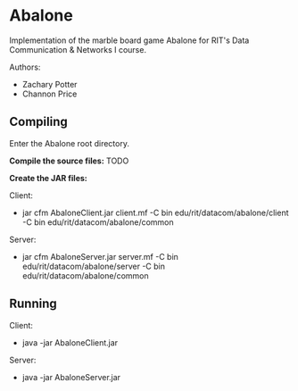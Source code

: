 Abalone
=======

Implementation of the marble board game Abalone for RIT's Data Communication & Networks I course.

Authors:
 + Zachary Potter
 + Channon Price

Compiling
---------
Enter the Abalone root directory.

**Compile the source files:**
TODO

**Create the JAR files:**

Client: 
 + jar cfm AbaloneClient.jar client.mf -C bin edu/rit/datacom/abalone/client -C bin edu/rit/datacom/abalone/common

Server: 
 + jar cfm AbaloneServer.jar server.mf -C bin edu/rit/datacom/abalone/server -C bin edu/rit/datacom/abalone/common

Running
-------

Client:
 + java -jar AbaloneClient.jar <host> <port> <game-name>
	
Server:
 + java -jar AbaloneServer.jar <host> <port>